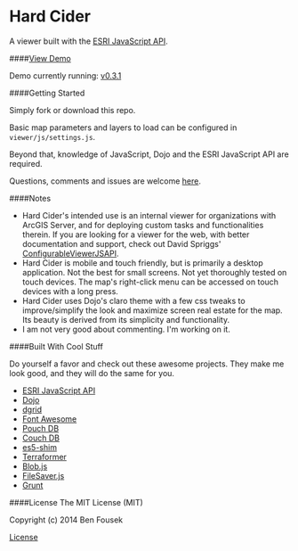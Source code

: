 Hard Cider
==========

A viewer built with the [ESRI JavaScript API](https://developers.arcgis.com/javascript/).

####[View Demo](http://btfou.github.io/hardcider/)

Demo currently running: [v0.3.1](https://github.com/btfou/hardcider/releases/tag/v0.3.1)

####Getting Started

Simply fork or download this repo.

Basic map parameters and layers to load can be configured in `viewer/js/settings.js`.

Beyond that, knowledge of JavaScript, Dojo and the ESRI JavaScript API are required.

Questions, comments and issues are welcome [here](https://github.com/btfou/hardcider/issues).

####Notes

* Hard Cider's intended use is an internal viewer for organizations with ArcGIS Server, and for deploying custom tasks and functionalities therein. If you are looking for a viewer for the web, with better documentation and support, check out David Spriggs' [ConfigurableViewerJSAPI](https://github.com/DavidSpriggs/ConfigurableViewerJSAPI).
* Hard Cider is mobile and touch friendly, but is primarily a desktop application. Not the best for small screens. Not yet thoroughly tested on touch devices. The map's right-click menu can be accessed on touch devices with a long press.
* Hard Cider uses Dojo's claro theme with a few css tweaks to improve/simplify the look and maximize screen real estate for the map. Its beauty is derived from its simplicity and functionality.
* I am not very good about commenting. I'm working on it.

####Built With Cool Stuff

Do yourself a favor and check out these awesome projects. They make me look good, and they will do the same for you.

* [ESRI JavaScript API](https://developers.arcgis.com/javascript/)
* [Dojo](http://dojotoolkit.org/)
* [dgrid](http://dojofoundation.org/packages/dgrid/)
* [Font Awesome](http://fortawesome.github.io/Font-Awesome/)
* [Pouch DB](http://pouchdb.com/)
* [Couch DB](http://couchdb.apache.org/)
* [es5-shim](https://github.com/es-shims/es5-shim)
* [Terraformer](http://terraformer.io/)
* [Blob.js](https://github.com/eligrey/Blob.js)
* [FileSaver.js](https://github.com/eligrey/FileSaver.js)
* [Grunt](http://gruntjs.com/)

####License
The MIT License (MIT)

Copyright (c) 2014 Ben Fousek

[License](https://github.com/btfou/hardcider/blob/master/LICENSE)
